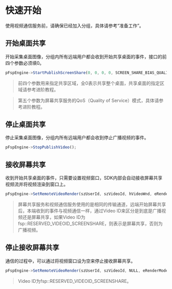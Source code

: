 # 快速开始

使用视频通信服务前，请确保已经加入分组，具体请参考“准备工作”。


## 开始桌面共享

开始采集桌面图像，分组内所有远端用户都会收到开始共享桌面的事件，接口的前四个参数必须填0。

```js
pFspEngine->StartPublishScreenShare(0, 0, 0, 0, SCREEN_SHARE_BIAS_QUALITY);
```
> 前四个参数用来指定共享区域，全0表示共享整个桌面，共享桌面的指定区域请参考进阶教程。

> 第五个参数为屏幕共享服务的QoS（Quality of Service）模式，具体请参考进阶教程。


## 停止桌面共享

停止采集桌面图像，分组内所有远端用户都会收到停止广播视频的事件。

```js
pFspEngine->StopPublishVideo();
```


## 接收屏幕共享

收到开始共享桌面的事件，只需要设置视频窗口，SDK内部会自动接收屏幕共享视频流并将视频渲染到窗口上。

```js
pFspEngine->SetRemoteVideoRender(szUserId, szVideoId, hVideoWnd, eRenderMode);
```


> 屏幕共享服务和视频通信服务使用的是相同的传输通道，远端开始屏幕共享后，本端收到的事件与视频通信一样，通过Video ID来区分是到底是广播视频还是屏幕共享，如果Video ID为 fsp::RESERVED_VIDEOID_SCREENSHARE，则表示是屏幕共享，否则为广播视频。


## 停止接收屏幕共享

通信的过程中，可以通过将视频窗口设为空来停止接收屏幕共享。

```js
pFspEngine->SetRemoteVideoRender(szUserId, szVideoId, NULL, eRenderMode);
```

> Video ID为fsp::RESERVED_VIDEOID_SCREENSHARE。